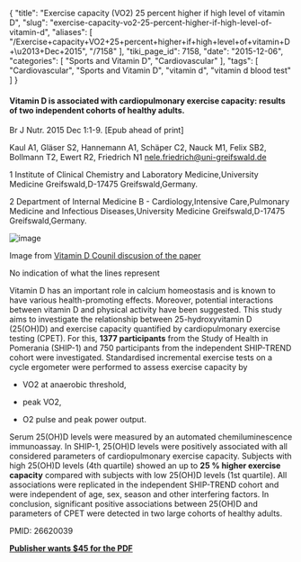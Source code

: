 {
    "title": "Exercise capacity (VO2) 25 percent higher if high level of vitamin D",
    "slug": "exercise-capacity-vo2-25-percent-higher-if-high-level-of-vitamin-d",
    "aliases": [
        "/Exercise+capacity+VO2+25+percent+higher+if+high+level+of+vitamin+D+\u2013+Dec+2015",
        "/7158"
    ],
    "tiki_page_id": 7158,
    "date": "2015-12-06",
    "categories": [
        "Sports and Vitamin D",
        "Cardiovascular"
    ],
    "tags": [
        "Cardiovascular",
        "Sports and Vitamin D",
        "vitamin d",
        "vitamin d blood test"
    ]
}


#### Vitamin D is associated with cardiopulmonary exercise capacity: results of two independent cohorts of healthy adults.

Br J Nutr. 2015 Dec 1:1-9. <span>[Epub ahead of print]</span>

Kaul A1, Gläser S2, Hannemann A1, Schäper C2, Nauck M1, Felix SB2, Bollmann T2, Ewert R2, Friedrich N1 nele.friedrich@uni-greifswald.de

1 Institute of Clinical Chemistry and Laboratory Medicine,University Medicine Greifswald,D-17475 Greifswald,Germany.

2 Department of Internal Medicine B - Cardiology,Intensive Care,Pulmonary Medicine and Infectious Diseases,University Medicine Greifswald,D-17475 Greifswald,Germany.

<img src="https://d1bk1kqxc0sym.cloudfront.net/attachments/jpeg/exercise-capacity.jpg" alt="image">

Image from [Vitamin D Counil discusion of the paper](http://www.vitamindcouncil.org/blog/recent-study-finds-vitamin-d-status-is-associated-with-improved-exercise-capacity/)

No indication of what the lines represent

Vitamin D has an important role in calcium homeostasis and is known to have various health-promoting effects. Moreover, potential interactions between vitamin D and physical activity have been suggested. This study aims to investigate the relationship between 25-hydroxyvitamin D (25(OH)D) and exercise capacity quantified by cardiopulmonary exercise testing (CPET). For this,  **1377 participants**  from the Study of Health in Pomerania (SHIP-1) and 750 participants from the independent SHIP-TREND cohort were investigated. Standardised incremental exercise tests on a cycle ergometer were performed to assess exercise capacity by 

* VO2 at anaerobic threshold, 

* peak VO2, 

* O2 pulse and peak power output. 

Serum 25(OH)D levels were measured by an automated chemiluminescence immunoassay. In SHIP-1, 25(OH)D levels were positively associated with all considered parameters of cardiopulmonary exercise capacity. Subjects with high 25(OH)D levels (4th quartile) showed an up to  **25 % higher exercise capacity**  compared with subjects with low 25(OH)D levels (1st quartile). All associations were replicated in the independent SHIP-TREND cohort and were independent of age, sex, season and other interfering factors. In conclusion, significant positive associations between 25(OH)D and parameters of CPET were detected in two large cohorts of healthy adults.

PMID: 26620039

 **[Publisher wants $45 for the PDF](http://journals.cambridge.org/action/displayAbstract?fromPage=online&aid=10109143&fileId=S000711451500464X)**